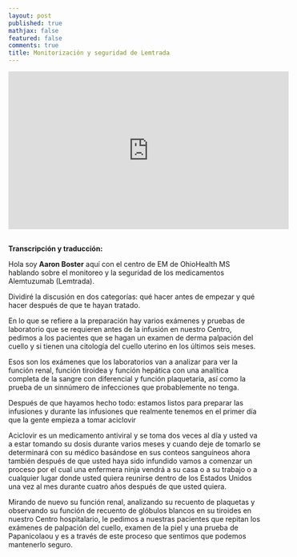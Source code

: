 ```yaml
---
layout: post
published: true
mathjax: false
featured: false
comments: true
title: Monitorización y seguridad de Lemtrada
---
```


<div style="text-align: center; margin-bottom:30px">
<iframe width="560" height="315" src="https://www.youtube.com/embed/nBiAW4mxCNo" frameborder="0" allow="autoplay; encrypted-media" allowfullscreen></iframe>
</div>
 
**Transcripción y traducción:**

Hola soy **Aaron Boster** aquí con el centro de EM de OhioHealth MS hablando sobre el monitoreo y la seguridad de los medicamentos Alemtuzumab (Lemtrada). 

Dividiré la discusión en dos categorías: qué hacer antes de empezar y qué hacer después de que te hayan tratado. 

En lo que se refiere a la preparación hay varios exámenes y pruebas de  laboratorio que se requieren antes de la infusión en nuestro Centro, pedimos a los pacientes que se hagan un examen de derma palpación del cuello y si tienen una citología del cuello uterino en los últimos seis meses. 

Esos son los exámenes que los laboratorios van a  analizar para ver la función renal, función tiroidea y función hepática con una analítica completa de la sangre con diferencial y función plaquetaria, así como la prueba de un sinnúmero de infecciones que probablemente no tenga. 

Después de que hayamos hecho todo: estamos listos para preparar las infusiones y durante las infusiones que realmente tenemos en el primer día que la gente empieza a tomar aciclovir

Aciclovir es un medicamento antiviral y se toma dos veces al día y usted va a estar tomando su dosis durante varios meses y cuando deje de tomarlo se determinará con su médico basándose en sus conteos sanguíneos ahora también después de que usted haya sido infundido vamos a comenzar un proceso por el cual una enfermera ninja vendrá a su casa o a su trabajo o a cualquier lugar donde usted quiera reunirse dentro de los Estados Unidos una vez al mes durante cuatro años después de que usted quiera.

Mirando de nuevo su función renal, analizando su recuento de plaquetas y observando su función de recuento de glóbulos blancos en su tiroides en nuestro Centro hospitalario, le pedimos a nuestras pacientes que repitan los exámenes de palpación del cuello, examen de la piel y una prueba de Papanicolaou y es a través de este proceso que sentimos que podemos mantenerlo seguro.


